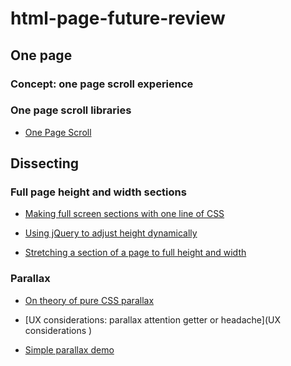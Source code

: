 # html-page-future-review

## One page

### Concept: one page scroll experience 

### One page scroll libraries 

* [One Page Scroll](https://github.com/peachananr/onepage-scroll)

## Dissecting 

### Full page height and width sections

* [Making full screen sections with one line of CSS](https://medium.com/@ckor/make-full-screen-sections-with-1-line-of-css-b82227c75cbd#.1qsgd2sgq)

* [Using jQuery to adjust height dynamically](http://jsfiddle.net/senff/WdF89/1/
)

* [Stretching a section of a page to full height and width](https://css-tricks.com/forums/topic/stretch-a-section-of-page-to-full-height-and-width/)


### Parallax

* [On theory of pure CSS parallax](http://keithclark.co.uk/articles/pure-css-parallax-websites/)

* [UX considerations: parallax attention getter or headache](UX considerations 
)

* [Simple parallax demo](http://keithclark.co.uk/articles/pure-css-parallax-websites/demo1/)




